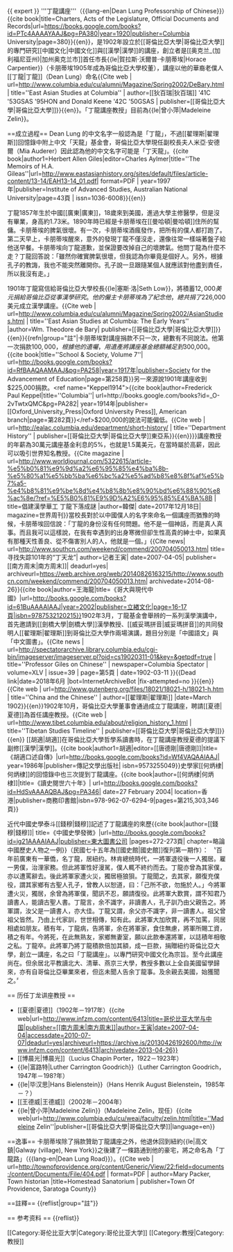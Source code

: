 {{ expert }}
'''丁龍講座'''（{{lang-en|Dean Lung Professorship of Chinese}}）<ref name="University1920">{{cite book|title=Charters, Acts of the Legislature, Official Documents and Records|url=https://books.google.com/books?id=PTc4AAAAYAAJ&pg=PA380|year=1920|publisher=Columbia University|page=380}}{{en}}</ref>，是1902年設立於[[哥倫比亞大學|哥倫比亞大學]]的專門研究[[中國文化|中國文化]]與[[漢學|漢學]]的講座，創立者是[[奥克兰_(加利福尼亚州)|加州奥克兰市]]首任市長{{le|賀拉斯·沃爾普·卡朋蒂埃|Horace Carpentier}}（卡朋蒂埃1905年成為哥倫比亞大學校董<ref name="tibet"/>），講座以他的華裔老僕人[[丁龍|丁龍]]（Dean Lung）命名<ref>{{Cite web | url=http://www.columbia.edu/cu/alumni/Magazine/Spring2002/DeBary.html | title=''East Asian Studies at Columbia'' | author=[[狄百瑞|狄百瑞]] &#39;41C &#39;53GSAS &#39;95HON and Donald Keene &#39;42C &#39;50GSAS | publisher=[[哥倫比亞大學|哥倫比亞大學]]}}{{en}}</ref>。「丁龍講座教授」目前為{{le|曾小萍|Madeleine Zelin}}。

==成立過程==
Dean Lung 的中文名字一般認為是「丁龍」，不過[[翟理斯|翟理斯]]回憶錄中附上中文「天龍」基金會，哥倫比亞大學現任副校長夫人米亞·安德爾（Mia Auderer）因此認為他的中文名字可能是「丁天龍」。<ref name="GilesStudies1997">{{cite book|author1=Herbert Allen Giles|editor=Charles Aylmer|title=''The Memoirs of H.A. Gileas''|url=http://www.eastasianhistory.org/sites/default/files/article-content/13-14/EAH13-14_01.pdf| format=PDF | year=1997年|publisher=Institute of Advanced Studies, Australian National University|page=43頁 | issn=1036-6008}}{{en}}</ref><ref name="王寅45"/>

丁龍1857年生於中國[[廣東|廣東]]，18歲來到美國，進過大學主修醫學，但是沒有畢業，身高約1.73米。1890年時已經是卡朋蒂埃在[[曼哈頓|曼哈頓]]住所的幫傭。卡朋蒂埃的脾氣很壞。有一次，卡朋蒂埃酒瘋發作，把所有的僕人都打跑了。第二天早上，卡朋蒂埃醒來，意外的發現丁龍不僅沒走，還像往常一樣端著盤子給他送早餐。卡朋蒂埃向丁龍道歉，並保證要改掉自己的壞脾氣。他問丁龍為什麼不走？丁龍回答說：「雖然你確實脾氣很壞，但我認為你畢竟是個好人。另外，根據孔子的教誨，我也不能突然離開你。孔子說一旦跟隨某個人就應該對他盡到責任，所以我沒有走。」<ref name="王寅45"/>

1901年丁龍寫信給哥倫比亞大學校長{{le|塞斯·洛|Seth Low}}，將積蓄$12,000美元捐給哥倫比亞從事漢學研究。他的僱主卡朋蒂埃為了紀念他，總共捐了$226,000美元成立漢學講座。<ref>{{Cite web | url=http://www.columbia.edu/cu/alumni/Magazine/Spring2002/AsianStudies.html | title=''East Asian Studies at Columbia: The Early Years'' |author=Wm. Theodore de Bary| publisher=[[哥倫比亞大學|哥倫比亞大學]]}}{{en}}</ref>{{refn|group="註"|卡朋蒂埃對講座捐款不只一次，總數有不同說法。他第一次捐款$100,000，根據他的遺囑，用遺產將講座基金總額補足到$300,000。<ref>{{cite book|title=''School & Society, Volume 7''| url=http://books.google.com/books?id=RfBAAQAAMAAJ&pg=PA258|year=1917年|publisher=Society for the Advancement of Education|page=第258頁}}</ref>另一來源說1901年講座收到$225,000捐款。<ref name="Keppel1914">{{cite book|author=Frederick Paul Keppel|title=''Columbia''| url=http://books.google.com/books?id=_O-2vTwtxQMC&pg=PA282| year=1914年|publisher=[[Oxford_University_Press|Oxford University Press]], American branch|page=第282頁}}</ref>$200,000的說法可能偏低。<ref name="東亞系">{{Cite web | url=http://ealac.columbia.edu/department/short-history/ | title=''Department History'' | publisher=[[哥倫比亞大學|哥倫比亞大學]]東亞系}}{{en}}</ref>}}講座教授的年薪為30萬元講座基金利息的5%，也就是1.5萬美元，在當時屬於高薪，因此可以吸引世界知名教授。<ref>{{Cite magazine | url=http://www.worldjournal.com/5322615/article-%e5%b0%81%e9%9d%a2%e6%95%85%e4%ba%8b-%e5%80%a1%e5%bb%ba%e6%bc%a2%e5%ad%b8%e8%8f%af%e5%b7%a5-%e4%b8%81%e9%be%8d%e4%b8%8b%e8%90%bd%e6%88%90%e8%ac%8e/?ref=%E5%B0%81%E9%9D%A2%E6%95%85%E4%BA%8B | title=倡建漢學華工 丁龍下落成謎
|author=韓傑| date=2017年12月18日| magazine=世界周刊}}</ref>當校長對於以中國僕人的名字來命名一個講座而猶豫的時候，卡朋蒂埃回信說：「丁龍的身份沒有任何問題。他不是一個神話，而是真人真事。而且我可以這樣說，在我有幸遇到的出身寒微但卻生性高貴的紳士中，如果真有那種天性善良、從不傷害別人的人，他就是一個。」<ref name="王寅45">{{Cite news| url=http://www.southcn.com/weekend/commend/200704050013.htm| title=寻找失踪101年的“丁天龙”| author=记者王寅| date=2007-04-05| publisher=[[南方周末|南方周末]]| deadurl=yes| archiveurl=https://web.archive.org/web/20140826163215/http://www.southcn.com/weekend/commend/200704050013.htm| archivedate=2014-08-26}}</ref><ref name="王海龍2002">{{cite book|author=王海龍|title=《哥大與現代中國》|url=http://books.google.com/books?id=61BuAAAAIAAJ|year=2002|publisher=立緖文化|page=16-17頁|isbn=9787532120215}}</ref>1902年3月，丁龍基金會舉辨的一系列漢學演講中，首先邀請到[[劍橋大學|劍橋大學]]漢學教授、[[威妥瑪拼音|威妥瑪拼音]]的共同發明人[[翟理斯|翟理斯]]到哥倫比亞大學作兩場演講，題目分別是「中國語文」與「中文圖書」。<ref>{{Cite news | url=http://spectatorarchive.library.columbia.edu/cgi-bin/imageserver/imageserver.pl?oid=cs19020311-01&key=&getpdf=true | title=''Professor Giles on Chinese'' | newspaper=Columbia Spectator | volume=XLV | issue=39 | page=第5頁 | date=1902-03-11 }}{{Dead link|date=2018年6月 |bot=InternetArchiveBot |fix-attempted=no }}{{en}}</ref><ref>{{Cite web | url=http://www.gutenberg.org/files/18021/18021-h/18021-h.htm | title=''China and the Chinese'' | author=[[翟理斯|翟理斯]] |date=March 1902}}{{en}}</ref>1902年10月，哥倫比亞大學董事會通過成立丁龍講座，聘請[[夏德|夏德]]為首任講座教授。<ref name="tibet">{{Cite web | url=http://www.tibet.columbia.edu/about/religion_history_1.html | title=''Tibetan Studies Timeline'' | publisher=[[哥倫比亞大學|哥倫比亞大學]]}}{{en}}</ref>
[[胡適|胡適]]在哥倫比亞大學哲學系讀書時，在丁龍講座教授夏德的提議下副修[[漢學|漢學]]。<ref>{{cite book|author1=胡適|editor=[[唐德剛|唐德剛]]|title=《胡適口述自傳》|url=http://books.google.com/books?id=Wf4VAQAAIAAJ| year=1986年|publisher=傳記文學出版社| isbn=9573255049}}</ref>史學家[[何炳棣|何炳棣]]的回憶錄中也三次提到丁龍講座。<ref>{{cite book|author=[[何炳棣|何炳棣]]|title=《讀史閱世六十年》| url=http://books.google.com/books?id=HdSvAAAAQBAJ&pg=PA346| date=27 February 2004| location=香港|publisher=商務印書館|isbn=978-962-07-6294-9|pages=第215,303,346頁}}</ref>

近代中國史學泰斗[[錢穆|錢穆]]記述了丁龍講座的來歷<ref>{{cite book|author=[[錢穆|錢穆]]| title=《中國史學發微》|url=http://books.google.com/books?id=ig21AAAAIAAJ|publisher=東大圖書公司 |pages=272-273頁| chapter=略論中國歷史人物之一例}}（民國七十五年為[[國史館|國史館]]復刋第一期作）</ref>：
〝百年前廣東有一華僑，名丁龍，居紐约。林肯總统時代，一將軍退役後一人獨居。雇一男僕，治浬家務。但此將軍性好漫駡，僕人輒不終约而去。丁龍亦曾為其家僕，亦以遭罵辭去。後此將軍家遭火災，獨居極狼狽。丁龍聞之，去其家，願復充僕役，謂其家鄉有古聖人孔子，曾教人以恕道，曰：「己所不欲，勿施於人。」今將軍遭火災，獨居，余曾為將軍僕，聞訊不忍，願請復役。此將軍大歎賞，謂不知君乃讀書人，能讀古聖人書。丁龍言，余不識字，非讀書人，孔子訓乃由父親告之。將軍謂，汝父是一讀書人，亦大佳。丁龍又謂，余父亦不識字，非一讀書人。祖父曾祖父皆然。乃由上代家訓，世世相傳，知有此。此將軍大加欣賞，再不加罵，同居相處如朋友。積有年，丁龍病，告將軍，余在將軍家，食住無慮，將軍所賜工資，積之有年。今將死，在此無熟友，家鄉無妻室，願以此款奉還將軍，以誌積年相敬之私。丁龍卒。此將軍乃將丁龍積款倍加其額，成一巨款，捐贈紐约哥倫比亞大學，創立一講座，名之曰「丁龍講座」。以專門研究中國文化為宗旨。至今此講座尚在。但余居北平教讀北大、清華、燕京三大學，教授多數以上全自美國留學歸來，亦有自哥倫比亞畢業來者，但迄未聞人告余丁龍事。及余親去美國，始獲聞之。〞

== 历任丁龙讲座教授 ==
* [[夏德|夏德]]（1902年－1917年）<ref name="王寅44">{{cite web|url=http://www.infzm.com/content/6413|title=哥伦比亚大学与中国|publisher=[[南方周末|南方周末]]|author=王寅|date=2007-04-04|accessdate=2010-07-07|deadurl=yes|archiveurl=https://archive.is/20130426192600/http://www.infzm.com/content/6413|archivedate=2013-04-26}}</ref>
* [[博晨光|博晨光]]（Lucius Chapin Porter，1922－1923年）
* {{le|富路特|Luther Carrington Goodrich}}（Luther Carrington Goodrich，1947年－198?年）<ref name="王寅44"/>
* {{le|毕汉思|Hans Bielenstein}}（Hans Henrik August Bielenstein，1985年－？）<ref name="東亞系"/>
* [[王德威|王德威]]（2002年－2004年）
* {{le|曾小萍|Madeleine Zelin}}（Madeleine Zelin，现任）<ref>{{cite web|url=http://www.columbia.edu/cu/weai/faculty/zelin.html|title=''Madeleine Zelin''|publisher=[[哥倫比亞大學|哥倫比亞大學]]|language=en}}</ref>

==逸事==
卡朋蒂埃除了捐款贊助丁龍講座之外，他退休回到紐約{{le|高文鎮|Galway (village), New York}}之後建了一條路通到他的豪宅，將之命名為「丁龍路」（{{lang-en|Dean Lung Road}}）。<ref>{{Cite web | url=http://townofprovidence.org/content/Generic/View/22:field=documents;/content/Documents/File/404.pdf | format=PDF | author=Mary Packer, Town historian |title=Homestead Sanatorium | publisher=Town Of Providence, Saratoga County}}</ref>

==註釋==
{{reflist|group="註"}}

== 参考资料 ==
{{reflist}}

[[Category:哥伦比亚大学|Category:哥伦比亚大学]]
[[Category:教授|Category:教授]]